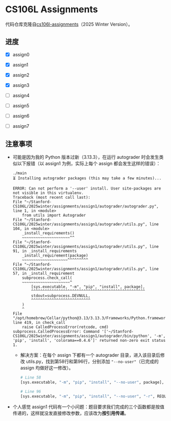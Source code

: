 # CS106L Assignments 

代码仓库克隆自[cs106l-assignments](https://github.com/cs106l/cs106l-assignments/tree/792f7c5b69479dbbd1002ba8fc1b55bc34b77187)（2025 Winter Version）。

## 进度

- [x] assign0
- [x] assign1
- [x] assign2
- [x] assign3
- [ ] assign4
- [ ] assign5
- [ ] assign6
- [ ] assign7


## 注意事项

- 可能是因为我的 Python 版本过新（3.13.3），在运行 autograder 时会发生类似以下报错（以 assign1 为例，实际上每个 assign 都会发生这样的错误）：

    ```
    ./main          
    ⏳ Installing autograder packages (this may take a few minutes)...

    ERROR: Can not perform a '--user' install. User site-packages are not visible in this virtualenv.
    Traceback (most recent call last):
    File "~/Stanford-CS106L/2025winter/assignments/assign1/autograder/autograder.py", line 1, in <module>
        from utils import Autograder
    File "~/Stanford-CS106L/2025winter/assignments/assign1/autograder/utils.py", line 104, in <module>
        _install_requirements()
        ~~~~~~~~~~~~~~~~~~~~~^^
    File "~/Stanford-CS106L/2025winter/assignments/assign1/autograder/utils.py", line 91, in _install_requirements
        _install_requirement(package)
        ~~~~~~~~~~~~~~~~~~~~^^^^^^^^^
    File "~/Stanford-CS106L/2025winter/assignments/assign1/autograder/utils.py", line 57, in _install_requirement
        subprocess.check_call(
        ~~~~~~~~~~~~~~~~~~~~~^
            [sys.executable, "-m", "pip", "install", package],
            ^^^^^^^^^^^^^^^^^^^^^^^^^^^^^^^^^^^^^^^^^^^^^^^^^^
            stdout=subprocess.DEVNULL,
            ^^^^^^^^^^^^^^^^^^^^^^^^^^
        )
        ^
    File "/opt/homebrew/Cellar/python@3.13/3.13.3/Frameworks/Python.framework/Versions/3.13/lib/python3.13/subprocess.py", line 419, in check_call
        raise CalledProcessError(retcode, cmd)
    subprocess.CalledProcessError: Command '['~/Stanford-CS106L/2025winter/assignments/assign1/autograder/bin/python', '-m', 'pip', 'install', 'colorama==0.4.6']' returned non-zero exit status 1.
    ```

    - 解决方案：在每个 assign 下都有一个 autograder 目录，进入该目录后修改 utils.py，找到第58行和第96行，分别添加 `"--no-user"`（已完成的 assign 均做好这一修改）。

        ```py
        # Line 58
        [sys.executable, "-m", "pip", "install", "--no-user", package],

        # Line 96
        [sys.executable, "-m", "pip", "install", "--no-user", "-r", REQUIREMENTS],
        ```

- 个人感觉 assign1 代码有一个小问题：题目要求我们完成的三个函数都是按值传递的，这样就没发直接修改参数，应该改为**按引用传递**。

